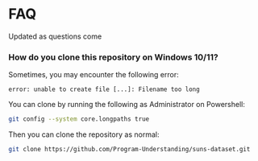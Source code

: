 # FAQ
Updated as questions come


### How do you clone this repository on Windows 10/11?
Sometimes, you may encounter the following error:
```
error: unable to create file [...]: Filename too long
```

You can clone by running the following as Administrator on Powershell:
```bash
git config --system core.longpaths true
```

Then you can clone the repository as normal:
```bash
git clone https://github.com/Program-Understanding/suns-dataset.git
```

